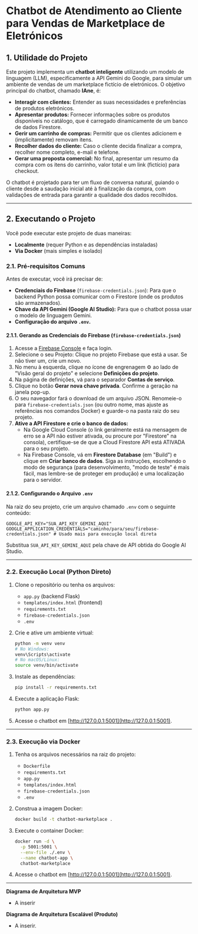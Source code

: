 # Chatbot de Atendimento ao Cliente para Vendas de Marketplace de Eletrónicos

## 1. Utilidade do Projeto

Este projeto implementa um **chatbot inteligente** utilizando um modelo de linguagem (LLM), especificamente a API Gemini do Google, para simular um ambiente de vendas de um marketplace fictício de eletrónicos. O objetivo principal do chatbot, chamado **IAne**, é:

- **Interagir com clientes:** Entender as suas necessidades e preferências de produtos eletrónicos.
- **Apresentar produtos:** Fornecer informações sobre os produtos disponíveis no catálogo, que é carregado dinamicamente de um banco de dados Firestore.
- **Gerir um carrinho de compras:** Permitir que os clientes adicionem e (implicitamente) removam itens.
- **Recolher dados do cliente:** Caso o cliente decida finalizar a compra, recolher nome completo, e-mail e telefone.
- **Gerar uma proposta comercial:** No final, apresentar um resumo da compra com os itens do carrinho, valor total e um link (fictício) para checkout.

O chatbot é projetado para ter um fluxo de conversa natural, guiando o cliente desde a saudação inicial até à finalização da compra, com validações de entrada para garantir a qualidade dos dados recolhidos.

---

## 2. Executando o Projeto

Você pode executar este projeto de duas maneiras:
- **Localmente** (requer Python e as dependências instaladas)
- **Via Docker** (mais simples e isolado)

### 2.1. Pré-requisitos Comuns
Antes de executar, você irá precisar de:

- **Credenciais do Firebase** (`firebase-credentials.json`): Para que o backend Python possa comunicar com o Firestore (onde os produtos são armazenados).
- **Chave da API Gemini (Google AI Studio):** Para que o chatbot possa usar o modelo de linguagem Gemini.
- **Configuração do arquivo `.env`.**

#### 2.1.1. Gerando as Credenciais do Firebase (`firebase-credentials.json`)

1. Acesse a [Firebase Console](https://console.firebase.google.com/) e faça login.
2. Selecione o seu Projeto: Clique no projeto Firebase que está a usar. Se não tiver um, crie um novo.
3. No menu à esquerda, clique no ícone de engrenagem ⚙️ ao lado de "Visão geral do projeto" e selecione **Definições do projeto**.
4. Na página de definições, vá para o separador **Contas de serviço**.
5. Clique no botão **Gerar nova chave privada**. Confirme a geração na janela pop-up.
6. O seu navegador fará o download de um arquivo JSON. Renomeie-o para `firebase-credentials.json` (ou outro nome, mas ajuste as referências nos comandos Docker) e guarde-o na pasta raiz do seu projeto.
7. **Ative a API Firestore e crie o banco de dados:**
   - Na Google Cloud Console (o link geralmente está na mensagem de erro se a API não estiver ativada, ou procure por "Firestore" na consola), certifique-se de que a Cloud Firestore API está ATIVADA para o seu projeto.
   - Na Firebase Console, vá em **Firestore Database** (em "Build") e clique em **Criar banco de dados**. Siga as instruções, escolhendo o modo de segurança (para desenvolvimento, "modo de teste" é mais fácil, mas lembre-se de proteger em produção) e uma localização para o servidor.

#### 2.1.2. Configurando o Arquivo `.env`

Na raiz do seu projeto, crie um arquivo chamado `.env` com o seguinte conteúdo:

```env
GOOGLE_API_KEY="SUA_API_KEY_GEMINI_AQUI"
GOOGLE_APPLICATION_CREDENTIALS="caminho/para/seu/firebase-credentials.json" # Usado mais para execução local direta
```

Substitua `SUA_API_KEY_GEMINI_AQUI` pela chave de API obtida do Google AI Studio.

---

### 2.2. Execução Local (Python Direto)

1. Clone o repositório ou tenha os arquivos:
   - `app.py` (backend Flask)
   - `templates/index.html` (frontend)
   - `requirements.txt`
   - `firebase-credentials.json`
   - `.env`
2. Crie e ative um ambiente virtual:

   ```sh
   python -m venv venv
   # No Windows:
   venv\Scripts\activate
   # No macOS/Linux:
   source venv/bin/activate
   ```

3. Instale as dependências:
   ```sh
   pip install -r requirements.txt
   ```

4. Execute a aplicação Flask:
   ```sh
   python app.py
   ```

5. Acesse o chatbot em [http://127.0.0.1:5001](http://127.0.0.1:5001).

---

### 2.3. Execução via Docker

1. Tenha os arquivos necessários na raiz do projeto:
   - `Dockerfile`
   - `requirements.txt`
   - `app.py`
   - `templates/index.html`
   - `firebase-credentials.json`
   - `.env`

2. Construa a imagem Docker:
   ```sh
   docker build -t chatbot-marketplace .
   ```

3. Execute o container Docker:
   ```sh
   docker run -d \
     -p 5001:5001 \
     --env-file ./.env \
     --name chatbot-app \
     chatbot-marketplace
   ```

4. Acesse o chatbot em [http://127.0.0.1:5001](http://127.0.0.1:5001).

---

**Diagrama de Arquitetura MVP**

 - A inserir

 **Diagrama de Arquitetura Escalável (Produto)**

 - A inserir.
